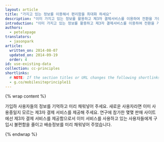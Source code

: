 ```yaml
---
layout: article
title: "가지고 있는 정보를 이용해서 편리함을 최대화 하세요"
description: "이미 가지고 있는 정보를 활용하고 제3자 결제서비스를 이용하여 전환을 가능한 쉽게 만들어 주세요."
introduction: "이미 가지고 있는 정보를 활용하고 제3자 결제서비스를 이용하여 전환을 가능한 쉽게 만들어 주세요."
authors:
  - petelepage
translators:
  - jasonpark
article:
  written_on: 2014-08-07
  updated_on: 2014-09-19
  order: 4
id: use-existing-data
collection: cc-principles
shortlinks:
  # NOTE: If the section titles or URL changes the following shortlinks must be updated
  - g.co/mobilesiteprinciple11
---
```


{% wrap content %}

가입하 사용자들의 정보를 기억하고 미리 채워넣어 주세요.  새로운 사용자라면 이미 사용중일지 모르는 제3자 결제
서비스를 제공해 주세요. 연구에 참가한 몇몇 판매 사이트에선 제3자 결제 서비스를 제공함으로서 이미 서비스를
사용하고 있는 사용자들에게 구입시 불편함을 줄이고 배송정보를 미리 채워넣어 주었습니다.

{% endwrap %}
